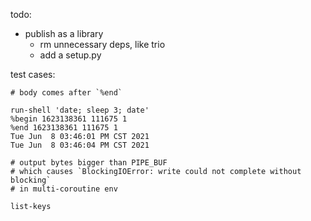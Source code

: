

todo:
* publish as a library
    * rm unnecessary deps, like trio
    * add a setup.py


test cases:

```
# body comes after `%end`

run-shell 'date; sleep 3; date'
%begin 1623138361 111675 1
%end 1623138361 111675 1
Tue Jun  8 03:46:01 PM CST 2021
Tue Jun  8 03:46:04 PM CST 2021
```

```
# output bytes bigger than PIPE_BUF
# which causes `BlockingIOError: write could not complete without blocking`
# in multi-coroutine env

list-keys
```
